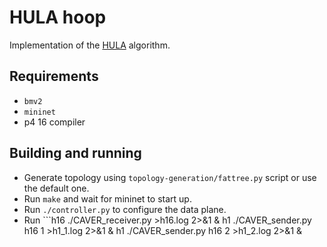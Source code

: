 # HULA hoop

Implementation of the [HULA](https://conferences.sigcomm.org/sosr/2016/papers/sosr_paper67.pdf) algorithm.

## Requirements

- `bmv2`
- `mininet`
- p4 16 compiler

## Building and running

- Generate topology using `topology-generation/fattree.py` script or use the default one.
- Run `make` and wait for mininet to start up.
- Run `./controller.py` to configure the data plane.
- Run ```h16 ./CAVER_receiver.py >h16.log 2>&1 &
h1 ./CAVER_sender.py h16 1 >h1_1.log 2>&1 & 
h1 ./CAVER_sender.py h16 2 >h1_2.log 2>&1 & 
```
